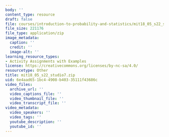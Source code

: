 ```yaml
---
body: ''
content_type: resource
draft: false
file: courses/introduction-to-probability-and-statistics/mit18_05_s22_studio7.zip
file_size: 221176
file_type: application/zip
image_metadata:
  caption: ''
  credit: ''
  image-alt: ''
learning_resource_types:
- Activity Assignments with Examples
license: https://creativecommons.org/licenses/by-nc-sa/4.0/
resourcetype: Other
title: mit18_05_s22_studio7.zip
uid: 6e4aad65-1bc4-4908-b403-35111f43686c
video_files:
  archive_url: ''
  video_captions_file: ''
  video_thumbnail_file: ''
  video_transcript_file: ''
video_metadata:
  video_speakers: ''
  video_tags: ''
  youtube_description: ''
  youtube_id: ''
---
```

